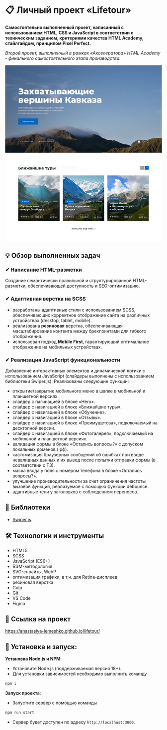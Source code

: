 # 📋 Личный проект «Lifetour»

**Самостоятельно выполненный проект, написанный с использованием HTML, CSS и JavaScript в соответствии с техническим заданием, критериями качества HTML Academy, стайлгайдом, принципом Pixel Perfect.**

*Второй проект, выполненный в рамках «Aкселератора» HTML Academy - финального самостоятельного этапа производства.*

<img src="source/img/readme/preview.jpg" alt="Главная страница Lifetour">

## 💡 Обзор выполненных задач

### ✔ Написание HTML-разметки
Создание семантически правильной и структурированной HTML-разметки, обеспечивающей доступность и SEO-оптимизацию.

### ✔ Адаптивная верстка на SCSS
- разработаны адаптивные стили с использованием SCSS, обеспечивающих корректное отображение сайта на различных устройствах (desktop, tablet, mobile).
- реализована **резиновая** верстка, обеспечивающая масштабирование контента между брекпоинтами для гибкого отображения.
- использован подход **Mobile First**, гарантирующий оптимальное отображение на мобильных устройствах.

### ✔ Реализация JavaScript функциональности
Добавление интерактивных элементов и динамической логики с использованием JavaScript (слайдеры выполнены с использованием библиотеки Swiper.js).  Реализованы следующие функции:
- открытие/закрытие мобильного меню в шапке в мобильной и планшетной версиях.
- слайдер с пагинацией в блоке «Hero».
- слайдер с навигацией в блоке «Ближайшие туры».
- слайдер с навигацией в блоке «Обучение».
- слайдер с навигацией в блоке «Отзывы».
- слайдер с навигацией в блоке «Преимущетсва», подключаемый на десктопной версии.
- слайдер с навигацией в блоке «Фотогалерея», подключаемый на мобильной и планшетной версиях.
- валидация формы в блоке «Остались вопросы?» с допуском локальных доменов (.рф).
- кастомизация браузерных сообщений об ошибках при вводе невалидных данных и их вывод после попытки отправки формы (в соответствии с ТЗ).
- маска ввода у поля с номером телефона в блоке «Остались вопросы?».
- улучшение производительности за счет ограничения частоты вызовов функций, реализуемое с помощью функции debounce.
- адаптивные тени у заголовков с соблюдением переносов.


## 📖 Библиотеки

- [Swiper.js](https://swiperjs.com/).


## 🛠 Технологии и инструменты

- HTML5
- SCSS
- JavaScript (ES6+)
- БЭМ-методология
- SVG-спрайты, WebP
- оптимизация графики, в т.ч. для Retina-дисплеев
- резиновая верстка
- Gulp
- Git
- VS Code
- Figma


## 📌 Ссылка на проект

https://anastasiya-lemeshko.github.io/lifetour/


## 🚀 Установка и запуск:

**Установка Node.js и NPM**:
- Установите Node.js (поддерживаемая версия 18+).
- Для установки зависимостей необходимо выполнить команду
```bash
npm i
```

**Запуск проекта**:
- Запустите сервер с помощью команды
```bash
npm run start
```
- Сервер будет доступен по адресу `http://localhost:3000`.
